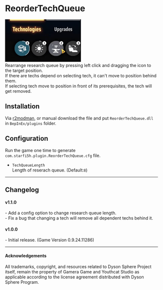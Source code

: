 # ReorderTechQueue  


![click-and-drag](https://raw.githubusercontent.com/starfi5h/DSP_Mod/master/ReorderTechQueue/img/demo1.gif)  
Rearrange research queue by pressing left click and dragging the icon to the target position.  
If there are techs depend on selecting tech, it can't move to position behind them.  
If selecting tech move to position in front of its prerequisites, the tech will get removed.  

## Installation
Via [r2modman](https://dsp.thunderstore.io/package/ebkr/r2modman/), or manual download the file and put `ReorderTechQueue.dll` in `BepInEx/plugins` folder.

## Configuration

Run the game one time to generate `com.starfi5h.plugin.ReorderTechQueue.cfg` file.  

- `TechQueueLength`  
Length of reserach queue. (Default:`8`)  

----

## Changelog

#### v1.1.0
\- Add a config option to change research queue length.  
\- Fix a bug that changing a tech will remove all dependent techs behind it.  

#### v1.0.0  
\- Initial release. (Game Version 0.9.24.11286)

----

#### Acknowledgements
All trademarks, copyright, and resources related to Dyson Sphere Project itself, remain the property of Gamera Game and Youthcat Studio as applicable according to the license agreement distributed with Dyson Sphere Program.  